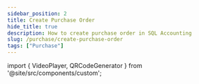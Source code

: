 ```yaml
---
sidebar_position: 2
title: Create Purchase Order
hide_title: true
description: How to create purchase order in SQL Accounting
slug: /purchase/create-purchase-order
tags: ["Purchase"]
---
```


import { VideoPlayer, QRCodeGenerator } from '@site/src/components/custom';
 
<QRCodeGenerator url="https://www.youtube.com/embed/VzQq83HLk9I?autoplay=1" />

<VideoPlayer 
  videoId="VzQq83HLk9I" 
    title="Purchase Order"
/>
    
    